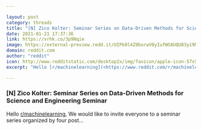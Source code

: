 ```yaml
---

layout: post
category: threads
title: "[N] Zico Kolter: Seminar Series on Data-Driven Methods for Science and Engineering Seminar"
date: 2021-01-21 17:37:36
link: https://vrhk.co/3p9Nqie
image: https://external-preview.redd.it/UIPkOl4Z9burwV0yIufWS8UQU83yi9NSGS0p-H5zlDc.jpg?width=480&height=251.308900524&auto=webp&crop=480:251.308900524,smart&s=e34e4ac5bb1f24afcb7dfffd78aef04534413ae1
domain: reddit.com
author: "reddit"
icon: http://www.redditstatic.com/desktop2x/img/favicon/apple-icon-57x57.png
excerpt: "Hello [r/machinelearning](<https://www.reddit.com/r/machinelearning/>), We would like to invite everyone to a seminar series organized by four post..."

---
```


### [N] Zico Kolter: Seminar Series on Data-Driven Methods for Science and Engineering Seminar

Hello [r/machinelearning](<https://www.reddit.com/r/machinelearning/>), We would like to invite everyone to a seminar series organized by four post...